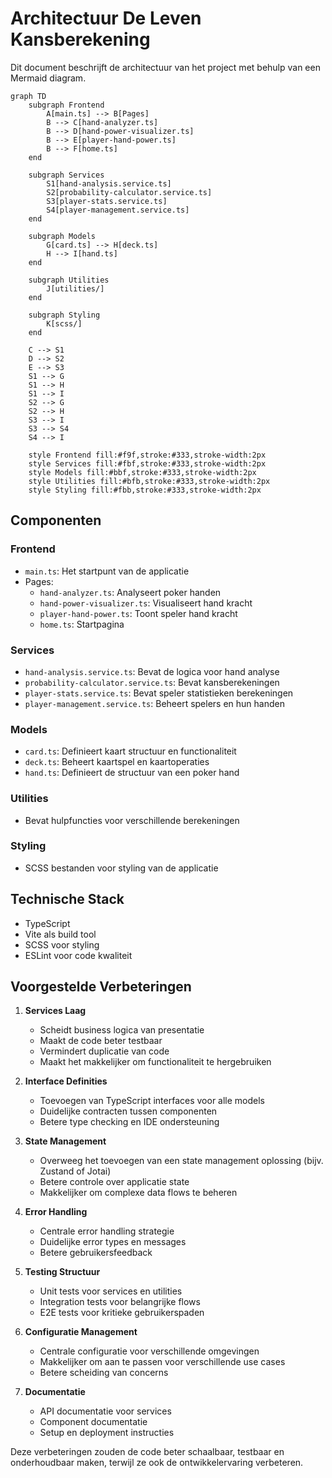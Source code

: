 # Architectuur De Leven Kansberekening

Dit document beschrijft de architectuur van het project met behulp van een Mermaid diagram.

```mermaid
graph TD
    subgraph Frontend
        A[main.ts] --> B[Pages]
        B --> C[hand-analyzer.ts]
        B --> D[hand-power-visualizer.ts]
        B --> E[player-hand-power.ts]
        B --> F[home.ts]
    end

    subgraph Services
        S1[hand-analysis.service.ts]
        S2[probability-calculator.service.ts]
        S3[player-stats.service.ts]
        S4[player-management.service.ts]
    end

    subgraph Models
        G[card.ts] --> H[deck.ts]
        H --> I[hand.ts]
    end

    subgraph Utilities
        J[utilities/]
    end

    subgraph Styling
        K[scss/]
    end

    C --> S1
    D --> S2
    E --> S3
    S1 --> G
    S1 --> H
    S1 --> I
    S2 --> G
    S2 --> H
    S3 --> I
    S3 --> S4
    S4 --> I

    style Frontend fill:#f9f,stroke:#333,stroke-width:2px
    style Services fill:#fbf,stroke:#333,stroke-width:2px
    style Models fill:#bbf,stroke:#333,stroke-width:2px
    style Utilities fill:#bfb,stroke:#333,stroke-width:2px
    style Styling fill:#fbb,stroke:#333,stroke-width:2px
```

## Componenten

### Frontend
- `main.ts`: Het startpunt van de applicatie
- Pages:
  - `hand-analyzer.ts`: Analyseert poker handen
  - `hand-power-visualizer.ts`: Visualiseert hand kracht
  - `player-hand-power.ts`: Toont speler hand kracht
  - `home.ts`: Startpagina

### Services
- `hand-analysis.service.ts`: Bevat de logica voor hand analyse
- `probability-calculator.service.ts`: Bevat kansberekeningen
- `player-stats.service.ts`: Bevat speler statistieken berekeningen
- `player-management.service.ts`: Beheert spelers en hun handen

### Models
- `card.ts`: Definieert kaart structuur en functionaliteit
- `deck.ts`: Beheert kaartspel en kaartoperaties
- `hand.ts`: Definieert de structuur van een poker hand

### Utilities
- Bevat hulpfuncties voor verschillende berekeningen

### Styling
- SCSS bestanden voor styling van de applicatie

## Technische Stack
- TypeScript
- Vite als build tool
- SCSS voor styling
- ESLint voor code kwaliteit

## Voorgestelde Verbeteringen

1. **Services Laag**
   - Scheidt business logica van presentatie
   - Maakt de code beter testbaar
   - Vermindert duplicatie van code
   - Maakt het makkelijker om functionaliteit te hergebruiken

2. **Interface Definities**
   - Toevoegen van TypeScript interfaces voor alle models
   - Duidelijke contracten tussen componenten
   - Betere type checking en IDE ondersteuning

3. **State Management**
   - Overweeg het toevoegen van een state management oplossing (bijv. Zustand of Jotai)
   - Betere controle over applicatie state
   - Makkelijker om complexe data flows te beheren

4. **Error Handling**
   - Centrale error handling strategie
   - Duidelijke error types en messages
   - Betere gebruikersfeedback

5. **Testing Structuur**
   - Unit tests voor services en utilities
   - Integration tests voor belangrijke flows
   - E2E tests voor kritieke gebruikerspaden

6. **Configuratie Management**
   - Centrale configuratie voor verschillende omgevingen
   - Makkelijker om aan te passen voor verschillende use cases
   - Betere scheiding van concerns

7. **Documentatie**
   - API documentatie voor services
   - Component documentatie
   - Setup en deployment instructies

Deze verbeteringen zouden de code beter schaalbaar, testbaar en onderhoudbaar maken, terwijl ze ook de ontwikkelervaring verbeteren. 
